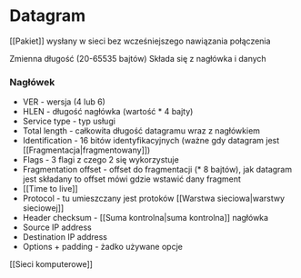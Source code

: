 # Datagram
[[Pakiet]] wysłany w sieci bez wcześniejszego nawiązania połączenia

Zmienna długość (20-65535 bajtów)
Składa się z nagłówka i danych

### Nagłówek
- VER - wersja (4 lub 6)
- HLEN - długość nagłówka (wartość * 4 bajty)
- Service type - typ usługi
- Total length - całkowita długość datagramu wraz z nagłówkiem
- Identification - 16 bitów identyfikacyjnych (ważne gdy datagram jest [[Fragmentacja|fragmentowany]])
- Flags - 3 flagi z czego 2 się wykorzystuje
- Fragmentation offset - offset do fragmentacji (* 8 bajtów), jak datagram jest składany to offset mówi gdzie wstawić dany fragment
- [[Time to live]]
- Protocol - tu umieszczany jest protoków [[Warstwa sieciowa|warstwy sieciowej]]
- Header checksum - [[Suma kontrolna|suma kontrolna]] nagłówka
- Source IP address
- Destination IP address
- Options + padding - żadko używane opcje

[[Sieci komputerowe]]